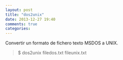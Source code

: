 ```yaml
---
layout: post
title: "dos2unix"
date: 2013-12-27 19:40
comments: true
categories: 
---
```

Convertir un formato de fichero texto MSDOS a UNIX.

>$ dos2unix filedos.txt fileunix.txt

